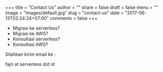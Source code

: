 +++
title = "Contact Us"
author = ""
share = false
draft = false
menu = ""
image = "images/default.jpg"
slug = "contact-us"
date = "2017-06-13T02:24:24+07:00"
comments = false
+++

- Migrasi ke serverless?
- Migrasi ke AWS?
- Konsultasi serverless?
- Konsultasi AWS?

Silahkan kirim email ke :

fajri at serverless dot id
